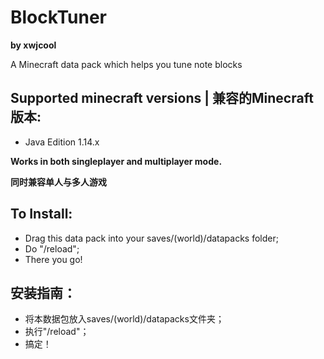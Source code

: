 # BlockTuner
**by xwjcool**

A Minecraft data pack which helps you tune note blocks

## Supported minecraft versions | 兼容的Minecraft版本:
* Java Edition 1.14.x

**Works in both singleplayer and multiplayer mode.**

**同时兼容单人与多人游戏**


## To Install:
* Drag this data pack into your saves/(world)/datapacks folder;
* Do "/reload";
* There you go\!

## 安装指南：
* 将本数据包放入saves/(world)/datapacks文件夹；
* 执行"/reload"；
* 搞定！
